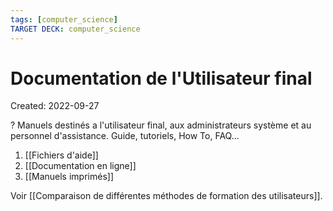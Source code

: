 ```yaml
---
tags: [computer_science] 
TARGET DECK: computer_science
---
```

# Documentation de l'Utilisateur final
Created: 2022-09-27

?
Manuels destinés a l'utilisateur final, aux administrateurs système et au personnel d'assistance.
Guide, tutoriels, How To, FAQ...
<!--SR:!2022-09-30,3,250-->

1. [[Fichiers d'aide]]
2. [[Documentation en ligne]]
3. [[Manuels imprimés]]

Voir [[Comparaison de différentes méthodes de formation des utilisateurs]].